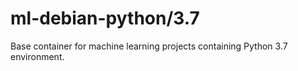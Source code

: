 # ml-debian-python/3.7
Base container for machine learning projects containing Python 3.7 environment.
